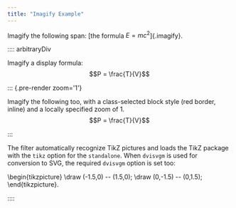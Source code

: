 ```yaml
---
title: "Imagify Example"
---
```


Imagify the following span: [the formula $E = mc^2$]{.imagify}. 

:::: arbitraryDiv

Imagify a display formula: $$P = \frac{T}{V}$$

::: {.pre-render zoom='1'}

Imagify the following too, with a class-selected block style (red border,
inline) and a locally specified zoom of 1. $$P = \frac{T}{V}$$

:::

The filter automatically recognize TikZ pictures and loads the TikZ package
with the `tikz` option for the `standalone`. When `dvisvgm` is used for 
conversion to SVG, the required `dvisvgm` option is set too:

\begin{tikzpicture}
  \draw (-1.5,0) -- (1.5,0);
  \draw (0,-1.5) -- (0,1.5);
\end{tikzpicture}.

::::
